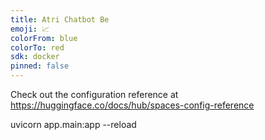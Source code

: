 ```yaml
---
title: Atri Chatbot Be
emoji: 📈
colorFrom: blue
colorTo: red
sdk: docker
pinned: false
---
```


Check out the configuration reference at https://huggingface.co/docs/hub/spaces-config-reference

uvicorn app.main:app --reload